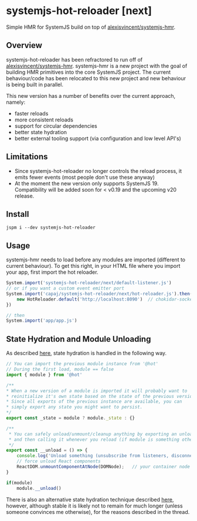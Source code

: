 # systemjs-hot-reloader [next]
Simple HMR for SystemJS build on top of [alexisvincent/systemjs-hmr](https://github.com/alexisvincent/systemjs-hmr).

## Overview
systemjs-hot-reloader has been refractored to run off of [alexisvincent/systemjs-hmr](https://github.com/alexisvincent/systemjs-hmr).
systemjs-hmr is a new project with the goal of building HMR primitives into the core SystemJS project. The current behaviour/code has been relocated
to this new project and new behaviour is being built in parallel.

This new version has a number of benefits over the current approach, namely:
- faster reloads
- more consistent reloads
- support for circular dependencies
- better state hydration
- better external tooling support (via configuration and low level API's)

## Limitations
- Since systemjs-hot-reloader no longer controls the reload process, it emits fewer events (most people don't use these anyway)
- At the moment the new version only supports SystemJS 19. Compatibility will be added soon for < v0.19 and the upcoming v20 release.

## Install
```
jspm i --dev systemjs-hot-reloader
```

## Usage
systemjs-hmr needs to load before any modules are imported (different to current behaviour).
To get this right, in your HTML file where you import your app, first import the hot reloader.

```javascript
System.import('systemjs-hot-reloader/next/default-listener.js')
// or if you want a custom event emitter port 
System.import('capaj/systemjs-hot-reloader/next/hot-reloader.js').then(function(HotReloader){
    new HotReloader.default('http://localhost:8090')  // chokidar-socket-emitter port
})

// then 
System.import('app/app.js')
```

## State Hydration and Module Unloading
As described [here](https://github.com/alexisvincent/systemjs-hmr#state-hydration-and-safe-unloads), state hydration is handled in the following way.

```javascript
// You can import the previous module instance from '@hot'
// During the first load, module == false
import { module } from '@hot'

/** 
* When a new version of a module is imported it will probably want to 
* reinitialize it's own state based on the state of the previous version.
* Since all exports of the previous instance are available, you can 
* simply export any state you might want to persist.
*/
export const _state = module ? module._state : {}

/**
 * You can safely unload/unmount/cleanup anything by exporting an unload function
 * and then calling it whenever you reload (if module is something other then false)
 */
export const __unload = () => {
    console.log('Unload something (unsubscribe from listeners, disconnect from socket, etc...)')
    // force unload React components
    ReactDOM.unmountComponentAtNode(DOMNode);	// your container node
}

if(module)
    module.__unload()
```

There is also an alternative state hydration technique described [here](https://github.com/alexisvincent/systemjs-hmr/issues/2#issuecomment-258653791), however,
although stable it is likely not to remain for much longer (unless someone convinces me otherwise), for the reasons described in the thread. 